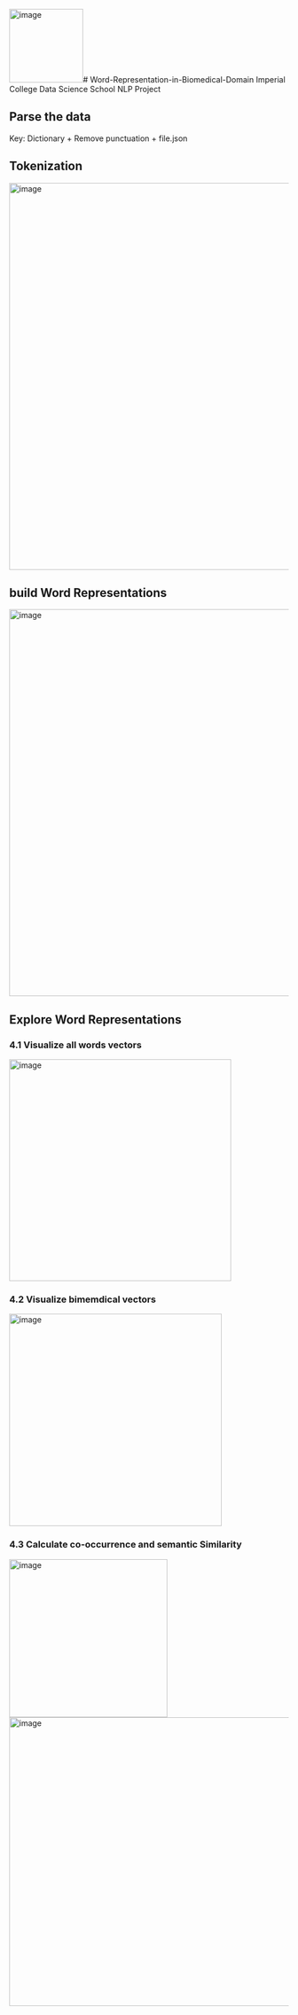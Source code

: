 <img width="133" alt="image" src="https://github.com/user-attachments/assets/114c34ed-73eb-4797-a0a4-ec59b6be3c9f"># Word-Representation-in-Biomedical-Domain
Imperial College Data Science School NLP  Project
## Parse the data

Key: Dictionary + Remove punctuation + file.json

## Tokenization

<img width="698" alt="image" src="https://github.com/user-attachments/assets/d30e47b6-d3cb-45d0-9fd6-176ea2369af5">

## build Word Representations

<img width="698" alt="image" src="https://github.com/user-attachments/assets/06e1ea72-c6b2-4216-9e41-90b53d70e3f8">

## Explore Word Representations
### 4.1 Visualize all words vectors
<img width="400" alt="image" src="https://github.com/user-attachments/assets/7bea0034-04e9-40c7-a590-400094506eb6">

### 4.2 Visualize bimemdical vectors
<img width="383" alt="image" src="https://github.com/user-attachments/assets/be54b46b-f151-43f1-86d5-033ae31602ec">

### 4.3 Calculate co-occurrence and semantic Similarity
<img width="285" alt="image" src="https://github.com/user-attachments/assets/b5dc2cc5-57eb-4da1-a851-8f16bbcbf207">
<img width="521" alt="image" src="https://github.com/user-attachments/assets/01561eb6-650f-4261-ad95-8954bbb6f142">










